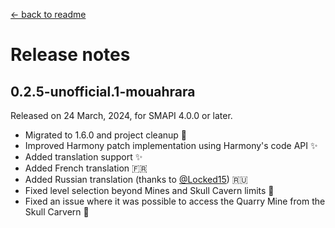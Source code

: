 ﻿[← back to readme](../README.md)

# Release notes

## 0.2.5-unofficial.1-mouahrara
Released on 24 March, 2024, for SMAPI 4.0.0 or later.
* Migrated to 1.6.0 and project cleanup 🚀
* Improved Harmony patch implementation using Harmony's code API ✨
* Added translation support ✨
* Added French translation 🇫🇷
* Added Russian translation (thanks to [@Locked15](https://github.com/Locked15)) 🇷🇺
* Fixed level selection beyond Mines and Skull Cavern limits 🔧
* Fixed an issue where it was possible to access the Quarry Mine from the Skull Carvern 🔧
